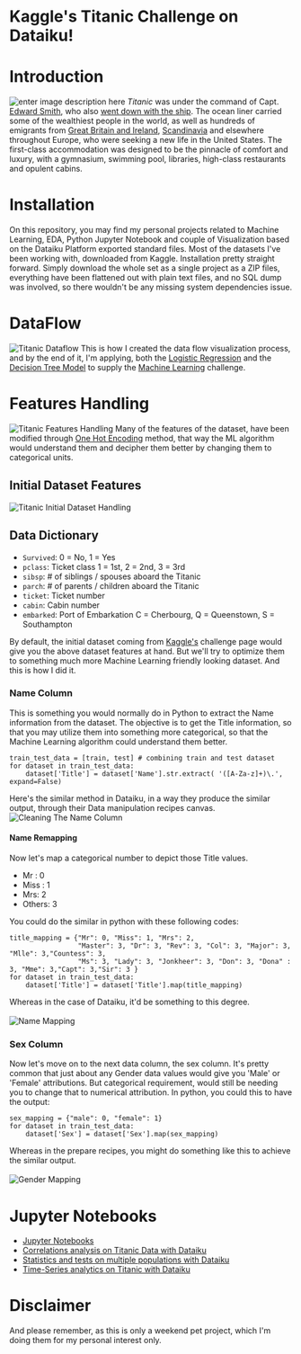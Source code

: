 
# Kaggle's  Titanic Challenge on Dataiku!



# Introduction
![enter image description here](/images/titanic.jpg)
_Titanic_  was under the command of Capt.  [Edward Smith](https://en.wikipedia.org/wiki/Edward_Smith_(sea_captain) "Edward Smith (sea captain)"), who also  [went down with the ship](https://en.wikipedia.org/wiki/The_captain_goes_down_with_the_ship "The captain goes down with the ship"). The ocean liner carried some of the wealthiest people in the world, as well as hundreds of emigrants from  [Great Britain and Ireland](https://en.wikipedia.org/wiki/United_Kingdom_of_Great_Britain_and_Ireland "United Kingdom of Great Britain and Ireland"),  [Scandinavia](https://en.wikipedia.org/wiki/Scandinavia "Scandinavia")  and elsewhere throughout Europe, who were seeking a new life in the United States. The first-class accommodation was designed to be the pinnacle of comfort and luxury, with a gymnasium, swimming pool, libraries, high-class restaurants and opulent cabins. 

# Installation
On this repository, you may find my personal projects related to Machine Learning, EDA, Python Jupyter Notebook and couple of Visualization based on the Dataiku Platform exported standard files. Most of the datasets I've been working with, downloaded from Kaggle. Installation pretty straight forward. Simply download the whole set as a single project as a ZIP files, everything have been flattened out with plain text files, and no SQL dump was involved, so there wouldn't be any missing system dependencies issue.

# DataFlow
![Titanic Dataflow](/images/dataflow.png)
This is how I created the data flow visualization process, and by the end of it, I'm applying, both the [Logistic Regression](https://en.wikipedia.org/wiki/Logistic_regression#:~:text=Logistic%20regression%20is%20a%20statistical,a%20form%20of%20binary%20regression%29.) and the [Decision Tree Model](https://en.wikipedia.org/wiki/Decision_tree_learning) to supply the [Machine Learning](https://en.wikipedia.org/wiki/Machine_learning) challenge.

# Features Handling
![Titanic Features Handling](/images/features-handling.png)
Many of the features of the dataset, have been modified through [One Hot Encoding](https://hackernoon.com/what-is-one-hot-encoding-why-and-when-do-you-have-to-use-it-e3c6186d008f) method, that way the ML algorithm would understand them and decipher them better by changing them to categorical units.

## Initial Dataset Features
![Titanic Initial Dataset Handling](/images/initial-dataset.png)

## Data Dictionary
- `Survived`: 0 = No, 1 = Yes
- `pclass`: Ticket class 1 = 1st, 2 = 2nd, 3 = 3rd
- `sibsp`: # of siblings / spouses aboard the Titanic
- `parch`: # of parents / children aboard the Titanic
- `ticket`: Ticket number
- `cabin`: Cabin number
- `embarked`: Port of Embarkation C = Cherbourg, Q = Queenstown, S = Southampton

By default, the initial dataset coming from [Kaggle's](https://www.kaggle.com/c/titanic/data) challenge page would give you the above dataset features at hand. But we'll try to optimize them to something much more Machine Learning friendly looking dataset. And this is how I did it.

### Name Column

This is something you would normally do in Python to extract the Name information from the dataset. The objective is to get the Title information, so that you may utilize them into something more categorical, so that the Machine Learning algorithm could understand them better.
 
    train_test_data = [train, test] # combining train and test dataset
    for dataset in train_test_data:
        dataset['Title'] = dataset['Name'].str.extract( '([A-Za-z]+)\.', expand=False)  

Here's the similar method in Dataiku, in a way they produce the similar output, through their Data manipulation recipes canvas.
![Cleaning The Name Column](/images/cleaning-name.png)

#### Name Remapping
Now let's map a categorical number to depict those Title values.
- Mr : 0  
- Miss : 1  
- Mrs: 2  
- Others: 3

You could do the similar in python with these following codes:

    title_mapping = {"Mr": 0, "Miss": 1, "Mrs": 2, 
                     "Master": 3, "Dr": 3, "Rev": 3, "Col": 3, "Major": 3, "Mlle": 3,"Countess": 3,
                     "Ms": 3, "Lady": 3, "Jonkheer": 3, "Don": 3, "Dona" : 3, "Mme": 3,"Capt": 3,"Sir": 3 }
    for dataset in train_test_data:
        dataset['Title'] = dataset['Title'].map(title_mapping)

Whereas in the case of Dataiku, it'd be something to this degree.<br /><br />
![Name Mapping](/images/mapping-name.png)

### Sex Column
Now let's move on to the next data column, the sex column. It's pretty common that just about any Gender data values would give you 'Male' or 'Female' attributions. But categorical requirement, would still be needing you to change that to numerical attribution. In python, you could this to have the output:

    sex_mapping = {"male": 0, "female": 1}
    for dataset in train_test_data:
        dataset['Sex'] = dataset['Sex'].map(sex_mapping)
Whereas in the prepare recipes, you might do something like this to achieve the similar output. <br /><br />
![Gender Mapping](/images/mapping-gender.png)



# Jupyter Notebooks
- [Jupyter Notebooks](https://github.com/leonism/Dataiku-Titanic/tree/master/ipython_notebooks/.ipynb_checkpoints) 
- [Correlations analysis on Titanic Data with Dataiku](https://github.com/leonism/Dataiku-Titanic/blob/master/ipython_notebooks/.ipynb_checkpoints/Correlations%20analysis%20on%20Titanic_prepared%20%28admin%29-checkpoint.ipynb) 
- [Statistics and tests on multiple populations with Dataiku](https://github.com/leonism/Dataiku-Titanic/blob/master/ipython_notebooks/.ipynb_checkpoints/Statistics%20and%20tests%20on%20multiple%20populations%20on%20train-checkpoint.ipynb "Statistics and tests on multiple populations with Dataiku")
- [Time-Series analytics on Titanic with Dataiku](https://github.com/leonism/Dataiku-Titanic/blob/master/ipython_notebooks/.ipynb_checkpoints/Time-Series%20analytics%20on%20Titanic_prepared%20(admin)-checkpoint.ipynb "Time-Series analytics on Titanic_prepared (admin)-checkpoint.ipynb")


# Disclaimer
And please remember, as this is only a weekend pet project, which I'm doing them for my personal interest only.

